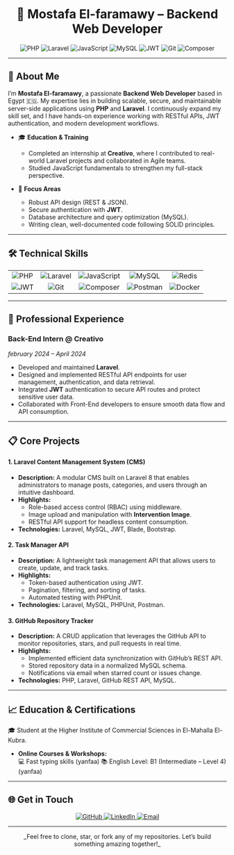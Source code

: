 <h1 align="center">🚀 Mostafa El-faramawy – Backend Web Developer</h1>

<p align="center">
  <img src="https://img.shields.io/badge/PHP-777BB4?style=flat-square&logo=php&logoColor=white" alt="PHP" />
  <img src="https://img.shields.io/badge/Laravel-FF2D20?style=flat-square&logo=laravel&logoColor=white" alt="Laravel" />
  <img src="https://img.shields.io/badge/JavaScript-F7DF1E?style=flat-square&logo=javascript&logoColor=black" alt="JavaScript" />
  <img src="https://img.shields.io/badge/MySQL-4479A1?style=flat-square&logo=mysql&logoColor=white" alt="MySQL" />
  <img src="https://img.shields.io/badge/JWT-000000?style=flat-square&logo=json-web-tokens&logoColor=white" alt="JWT" />
  <img src="https://img.shields.io/badge/Git-F05032?style=flat-square&logo=git&logoColor=white" alt="Git" />
  <img src="https://img.shields.io/badge/Composer-000000?style=flat-square&logo=composer&logoColor=white" alt="Composer" />
</p>

---

## 👋 About Me

I’m **Mostafa El-faramawy**, a passionate **Backend Web Developer** based in Egypt 🇪🇬. My expertise lies in building scalable, secure, and maintainable server-side applications using **PHP** and **Laravel**. I continuously expand my skill set, and I have hands-on experience working with RESTful APIs, JWT authentication, and modern development workflows.

- 🎓 **Education & Training**  
  - Completed an internship at **Creativo**, where I contributed to real-world Laravel projects and collaborated in Agile teams.  
  - Studied JavaScript fundamentals to strengthen my full-stack perspective.

- 🎯 **Focus Areas**  
  - Robust API design (REST & JSON).  
  - Secure authentication with **JWT**.  
  - Database architecture and query optimization (MySQL).  
  - Writing clean, well-documented code following SOLID principles.

---

## 🛠️ Technical Skills

<table>
  <tr align="center">
    <td><img src="https://img.shields.io/badge/PHP-777BB4?style=flat-square&logo=php&logoColor=white" alt="PHP" /></td>
    <td><img src="https://img.shields.io/badge/Laravel-FF2D20?style=flat-square&logo=laravel&logoColor=white" alt="Laravel" /></td>
    <td><img src="https://img.shields.io/badge/JavaScript-F7DF1E?style=flat-square&logo=javascript&logoColor=black" alt="JavaScript" /></td>
    <td><img src="https://img.shields.io/badge/MySQL-4479A1?style=flat-square&logo=mysql&logoColor=white" alt="MySQL" /></td>
    <td><img src="https://img.shields.io/badge/Redis-DC382D?style=flat-square&logo=redis&logoColor=white" alt="Redis" /></td>
  </tr>
  <tr align="center">
    <td><img src="https://img.shields.io/badge/JWT-000000?style=flat-square&logo=json-web-tokens&logoColor=white" alt="JWT" /></td>
    <td><img src="https://img.shields.io/badge/Git-F05032?style=flat-square&logo=git&logoColor=white" alt="Git" /></td>
    <td><img src="https://img.shields.io/badge/Composer-000000?style=flat-square&logo=composer&logoColor=white" alt="Composer" /></td>
    <td><img src="https://img.shields.io/badge/Postman-FF6C37?style=flat-square&logo=postman&logoColor=white" alt="Postman" /></td>
    <td><img src="https://img.shields.io/badge/Docker-2496ED?style=flat-square&logo=docker&logoColor=white" alt="Docker" /></td>
  </tr>
</table>

---

## 💼 Professional Experience

### Back-End Intern @ Creativo  
*february 2024 – April 2024*  
- Developed and maintained **Laravel**.  
- Designed and implemented RESTful API endpoints for user management, authentication, and data retrieval.  
- Integrated **JWT** authentication to secure API routes and protect sensitive user data.  
- Collaborated with Front-End developers to ensure smooth data flow and API consumption.
---

## 📋 Core Projects

#### 1. Laravel Content Management System (CMS)  
- **Description:** A modular CMS built on Laravel 8 that enables administrators to manage posts, categories, and users through an intuitive dashboard.  
- **Highlights:**  
  - Role-based access control (RBAC) using middleware.  
  - Image upload and manipulation with **Intervention Image**.  
  - RESTful API support for headless content consumption.  
- **Technologies:** Laravel, MySQL, JWT, Blade, Bootstrap.

#### 2. Task Manager API  
- **Description:** A lightweight task management API that allows users to create, update, and track tasks.  
- **Highlights:**  
  - Token-based authentication using JWT.  
  - Pagination, filtering, and sorting of tasks.  
  - Automated testing with PHPUnit.  
- **Technologies:** Laravel, MySQL, PHPUnit, Postman.

#### 3. GitHub Repository Tracker  
- **Description:** A CRUD application that leverages the GitHub API to monitor repositories, stars, and pull requests in real time.  
- **Highlights:**  
  - Implemented efficient data synchronization with GitHub’s REST API.  
  - Stored repository data in a normalized MySQL schema.  
  - Notifications via email when starred count or issues change.  
- **Technologies:** PHP, Laravel, GitHub REST API, MySQL.

---

## 📈 Education & Certifications

🎓 Student at the Higher Institute of Commercial Sciences in El-Mahalla El-Kubra.
- **Online Courses & Workshops:**  
 💻 Fast typing skills  (yanfaa)
📚 English Level: B1 (Intermediate – Level 4) (yanfaa)

---

## 🌐 Get in Touch

<p align="center">
  <a href="https://github.com/mustafafermawy" target="_blank">
    <img src="https://img.shields.io/badge/GitHub-%2312100E.svg?&style=for-the-badge&logo=github&logoColor=white" alt="GitHub" />
  </a>
  <a href="https://www.linkedin.com/in/mustafafermawy" target="_blank">
    <img src="https://img.shields.io/badge/LinkedIn-%230077B5.svg?&style=for-the-badge&logo=linkedin&logoColor=white" alt="LinkedIn" />
  </a>
  <a href="mailto:mustafa@example.com" target="_blank">
    <img src="https://img.shields.io/badge/Email-D14836?style=for-the-badge&logo=gmail&logoColor=white" alt="Email" />
  </a>
</p>

---

<p align="center">_Feel free to clone, star, or fork any of my repositories. Let’s build something amazing together!_</p>
